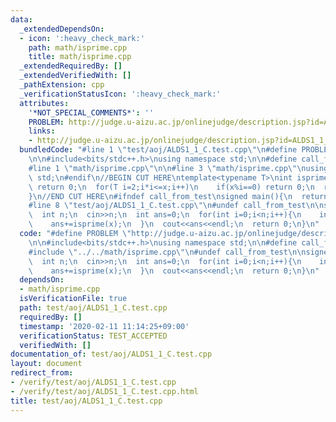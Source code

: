 ```yaml
---
data:
  _extendedDependsOn:
  - icon: ':heavy_check_mark:'
    path: math/isprime.cpp
    title: math/isprime.cpp
  _extendedRequiredBy: []
  _extendedVerifiedWith: []
  _pathExtension: cpp
  _verificationStatusIcon: ':heavy_check_mark:'
  attributes:
    '*NOT_SPECIAL_COMMENTS*': ''
    PROBLEM: http://judge.u-aizu.ac.jp/onlinejudge/description.jsp?id=ALDS1_1_C
    links:
    - http://judge.u-aizu.ac.jp/onlinejudge/description.jsp?id=ALDS1_1_C
  bundledCode: "#line 1 \"test/aoj/ALDS1_1_C.test.cpp\"\n#define PROBLEM \"http://judge.u-aizu.ac.jp/onlinejudge/description.jsp?id=ALDS1_1_C\"\
    \n\n#include<bits/stdc++.h>\nusing namespace std;\n\n#define call_from_test\n\
    #line 1 \"math/isprime.cpp\"\n\n#line 3 \"math/isprime.cpp\"\nusing namespace\
    \ std;\n#endif\n//BEGIN CUT HERE\ntemplate<typename T>\nint isprime(T x){\n  if(x<=1)\
    \ return 0;\n  for(T i=2;i*i<=x;i++)\n    if(x%i==0) return 0;\n  return 1;\n\
    }\n//END CUT HERE\n#ifndef call_from_test\nsigned main(){\n  return 0;\n}\n#endif\n\
    #line 8 \"test/aoj/ALDS1_1_C.test.cpp\"\n#undef call_from_test\n\nsigned main(){\n\
    \  int n;\n  cin>>n;\n  int ans=0;\n  for(int i=0;i<n;i++){\n    int x;\n    cin>>x;\n\
    \    ans+=isprime(x);\n  }\n  cout<<ans<<endl;\n  return 0;\n}\n"
  code: "#define PROBLEM \"http://judge.u-aizu.ac.jp/onlinejudge/description.jsp?id=ALDS1_1_C\"\
    \n\n#include<bits/stdc++.h>\nusing namespace std;\n\n#define call_from_test\n\
    #include \"../../math/isprime.cpp\"\n#undef call_from_test\n\nsigned main(){\n\
    \  int n;\n  cin>>n;\n  int ans=0;\n  for(int i=0;i<n;i++){\n    int x;\n    cin>>x;\n\
    \    ans+=isprime(x);\n  }\n  cout<<ans<<endl;\n  return 0;\n}\n"
  dependsOn:
  - math/isprime.cpp
  isVerificationFile: true
  path: test/aoj/ALDS1_1_C.test.cpp
  requiredBy: []
  timestamp: '2020-02-11 11:14:25+09:00'
  verificationStatus: TEST_ACCEPTED
  verifiedWith: []
documentation_of: test/aoj/ALDS1_1_C.test.cpp
layout: document
redirect_from:
- /verify/test/aoj/ALDS1_1_C.test.cpp
- /verify/test/aoj/ALDS1_1_C.test.cpp.html
title: test/aoj/ALDS1_1_C.test.cpp
---
```

